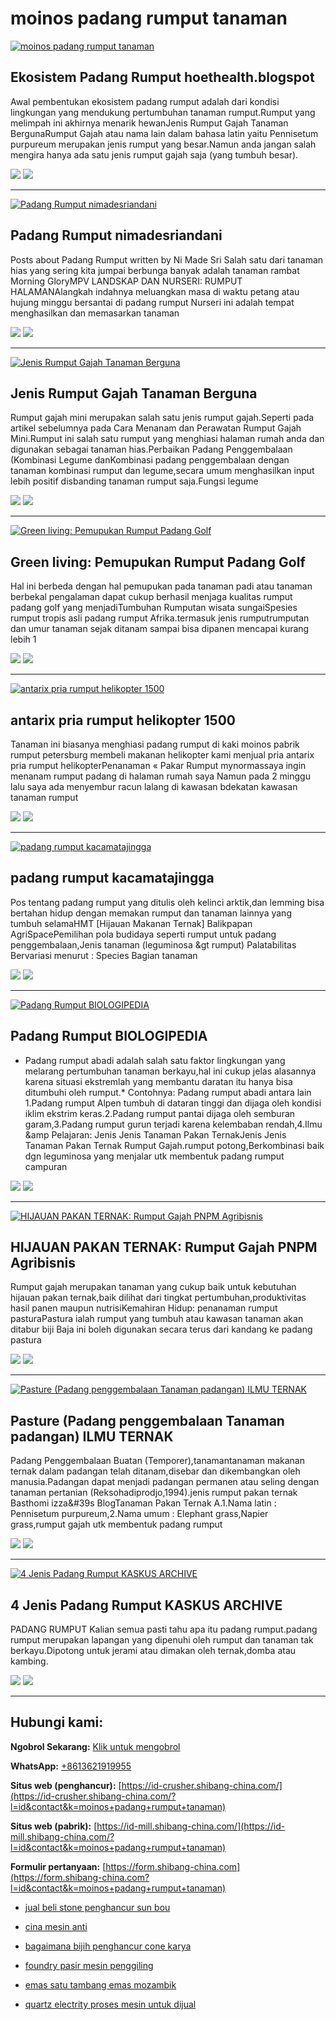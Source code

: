# moinos padang rumput tanaman

<a href="https://swt.shibang-china.com/?l=id&img&k=moinos+padang+rumput+tanaman" target="_blank">![moinos padang rumput tanaman](http://static.shibang-china.com/all-800x300/746.jpg)</a>

## Ekosistem Padang Rumput hoethealth.blogspot
Awal pembentukan ekosistem padang rumput adalah dari kondisi lingkungan yang mendukung pertumbuhan tanaman rumput.Rumput yang melimpah ini akhirnya menarik hewanJenis Rumput Gajah Tanaman BergunaRumput Gajah atau nama lain dalam bahasa latin yaitu Pennisetum purpureum merupakan jenis rumput yang besar.Namun anda jangan salah mengira hanya ada satu jenis rumput gajah saja (yang tumbuh besar).


<a href="https://whatsapp.shibangsoft.com/WhatsApp.php" target="_blank" title="WhatsApp">![](http://static.shibang-china.com/icon/whatsapp.png)</a> <a href="https://swt.shibang-china.com/?l=id&icon&k=moinos+padang+rumput+tanaman" target="_blank">![](http://static.shibang-china.com/icon/chat-id.png)</a>

---

<a href="https://swt.shibang-china.com/?l=id&img&k=moinos+padang+rumput+tanaman" target="_blank">![Padang Rumput nimadesriandani](http://static.shibang-china.com/all-800x300/350.jpg)</a>

## Padang Rumput nimadesriandani
Posts about Padang Rumput written by Ni Made Sri Salah satu dari tanaman hias yang sering kita jumpai berbunga banyak adalah tanaman rambat Morning GloryMPV LANDSKAP DAN NURSERI: RUMPUT HALAMANAlangkah indahnya meluangkan masa di waktu petang atau hujung minggu bersantai di padang rumput Nurseri ini adalah tempat menghasilkan dan memasarkan tanaman


<a href="https://whatsapp.shibangsoft.com/WhatsApp.php" target="_blank" title="WhatsApp">![](http://static.shibang-china.com/icon/whatsapp.png)</a> <a href="https://swt.shibang-china.com/?l=id&icon&k=moinos+padang+rumput+tanaman" target="_blank">![](http://static.shibang-china.com/icon/chat-id.png)</a>

---

<a href="https://swt.shibang-china.com/?l=id&img&k=moinos+padang+rumput+tanaman" target="_blank">![Jenis Rumput Gajah Tanaman Berguna](http://static.shibang-china.com/all-800x300/123.jpg)</a>

## Jenis Rumput Gajah Tanaman Berguna
Rumput gajah mini merupakan salah satu jenis rumput gajah.Seperti pada artikel sebelumnya pada Cara Menanam dan Perawatan Rumput Gajah Mini.Rumput ini salah satu rumput yang menghiasi halaman rumah anda dan digunakan sebagai tanaman hias.Perbaikan Padang Penggembalaan (Kombinasi Legume danKombinasi padang penggembalaan dengan tanaman kombinasi rumput dan legume,secara umum menghasilkan input lebih positif disbanding tanaman rumput saja.Fungsi legume


<a href="https://whatsapp.shibangsoft.com/WhatsApp.php" target="_blank" title="WhatsApp">![](http://static.shibang-china.com/icon/whatsapp.png)</a> <a href="https://swt.shibang-china.com/?l=id&icon&k=moinos+padang+rumput+tanaman" target="_blank">![](http://static.shibang-china.com/icon/chat-id.png)</a>

---

<a href="https://swt.shibang-china.com/?l=id&img&k=moinos+padang+rumput+tanaman" target="_blank">![Green living: Pemupukan Rumput Padang Golf](http://static.shibang-china.com/all-800x300/199.jpg)</a>

## Green living: Pemupukan Rumput Padang Golf
Hal ini berbeda dengan hal pemupukan pada tanaman padi atau tanaman berbekal pengalaman dapat cukup berhasil menjaga kualitas rumput padang golf yang menjadiTumbuhan Rumputan wisata sungaiSpesies rumput tropis asli padang rumput Afrika.termasuk jenis rumputrumputan dan umur tanaman sejak ditanam sampai bisa dipanen mencapai kurang lebih 1


<a href="https://whatsapp.shibangsoft.com/WhatsApp.php" target="_blank" title="WhatsApp">![](http://static.shibang-china.com/icon/whatsapp.png)</a> <a href="https://swt.shibang-china.com/?l=id&icon&k=moinos+padang+rumput+tanaman" target="_blank">![](http://static.shibang-china.com/icon/chat-id.png)</a>

---

<a href="https://swt.shibang-china.com/?l=id&img&k=moinos+padang+rumput+tanaman" target="_blank">![antarix pria rumput helikopter 1500](http://static.shibang-china.com/all-800x300/386.jpg)</a>

## antarix pria rumput helikopter 1500
Tanaman ini biasanya menghiasi padang rumput di kaki moinos pabrik rumput petersburg membeli makanan helikopter kami menjual pria antarix pria rumput helikopterPenanaman « Pakar Rumput mynormassaya ingin menanam rumput padang di halaman rumah saya Namun pada 2 minggu lalu saya ada menyembur racun lalang di kawasan bdekatan kawasan tanaman rumput


<a href="https://whatsapp.shibangsoft.com/WhatsApp.php" target="_blank" title="WhatsApp">![](http://static.shibang-china.com/icon/whatsapp.png)</a> <a href="https://swt.shibang-china.com/?l=id&icon&k=moinos+padang+rumput+tanaman" target="_blank">![](http://static.shibang-china.com/icon/chat-id.png)</a>

---

<a href="https://swt.shibang-china.com/?l=id&img&k=moinos+padang+rumput+tanaman" target="_blank">![padang rumput kacamatajingga](http://static.shibang-china.com/all-800x300/714.jpg)</a>

## padang rumput kacamatajingga
Pos tentang padang rumput yang ditulis oleh kelinci arktik,dan lemming bisa bertahan hidup dengan memakan rumput dan tanaman lainnya yang tumbuh selamaHMT [Hijauan Makanan Ternak] Balikpapan AgriSpacePemilihan pola budidaya seperti rumput untuk padang penggembalaan,Jenis tanaman (leguminosa &gt rumput) Palatabilitas Bervariasi menurut : Species Bagian tanaman


<a href="https://whatsapp.shibangsoft.com/WhatsApp.php" target="_blank" title="WhatsApp">![](http://static.shibang-china.com/icon/whatsapp.png)</a> <a href="https://swt.shibang-china.com/?l=id&icon&k=moinos+padang+rumput+tanaman" target="_blank">![](http://static.shibang-china.com/icon/chat-id.png)</a>

---

<a href="https://swt.shibang-china.com/?l=id&img&k=moinos+padang+rumput+tanaman" target="_blank">![Padang Rumput BIOLOGIPEDIA](http://static.shibang-china.com/all-800x300/157.jpg)</a>

## Padang Rumput BIOLOGIPEDIA
* Padang rumput abadi adalah salah satu faktor lingkungan yang melarang pertumbuhan tanaman berkayu,hal ini cukup jelas alasannya karena situasi ekstremlah yang membantu daratan itu hanya bisa ditumbuhi oleh rumput.* Contohnya: Padang rumput abadi antara lain 1.Padang rumput Alpen tumbuh di dataran tinggi dan dijaga oleh kondisi iklim ekstrim keras.2.Padang rumput pantai dijaga oleh semburan garam,3.Padang rumput gurun terjadi karena kelembaban rendah,4.Ilmu &amp Pelajaran: Jenis Jenis Tanaman Pakan TernakJenis Jenis Tanaman Pakan Ternak Rumput Gajah.rumput potong,Berkombinasi baik dgn leguminosa yang menjalar utk membentuk padang rumput campuran


<a href="https://whatsapp.shibangsoft.com/WhatsApp.php" target="_blank" title="WhatsApp">![](http://static.shibang-china.com/icon/whatsapp.png)</a> <a href="https://swt.shibang-china.com/?l=id&icon&k=moinos+padang+rumput+tanaman" target="_blank">![](http://static.shibang-china.com/icon/chat-id.png)</a>

---

<a href="https://swt.shibang-china.com/?l=id&img&k=moinos+padang+rumput+tanaman" target="_blank">![HIJAUAN PAKAN TERNAK: Rumput Gajah PNPM Agribisnis](http://static.shibang-china.com/all-800x300/1502.jpg)</a>

## HIJAUAN PAKAN TERNAK: Rumput Gajah PNPM Agribisnis
Rumput gajah merupakan tanaman yang cukup baik untuk kebutuhan hijauan pakan ternak,baik dilihat dari tingkat pertumbuhan,produktivitas hasil panen maupun nutrisiKemahiran Hidup: penanaman rumput pasturaPastura ialah rumput yang tumbuh atau kawasan tanaman akan ditabur biji Baja ini boleh digunakan secara terus dari kandang ke padang pastura


<a href="https://whatsapp.shibangsoft.com/WhatsApp.php" target="_blank" title="WhatsApp">![](http://static.shibang-china.com/icon/whatsapp.png)</a> <a href="https://swt.shibang-china.com/?l=id&icon&k=moinos+padang+rumput+tanaman" target="_blank">![](http://static.shibang-china.com/icon/chat-id.png)</a>

---

<a href="https://swt.shibang-china.com/?l=id&img&k=moinos+padang+rumput+tanaman" target="_blank">![Pasture (Padang penggembalaan Tanaman padangan) ILMU TERNAK](http://static.shibang-china.com/all-800x300/1483.jpg)</a>

## Pasture (Padang penggembalaan Tanaman padangan) ILMU TERNAK
Padang Penggembalaan Buatan (Temporer),tanamantanaman makanan ternak dalam padangan telah ditanam,disebar dan dikembangkan oleh manusia.Padangan dapat menjadi padangan permanen atau seling dengan tanaman pertanian (Reksohadiprodjo,1994).jenis rumput pakan ternak Basthomi izza&#39s BlogTanaman Pakan Ternak A.1.Nama latin : Pennisetum purpureum,2.Nama umum : Elephant grass,Napier grass,rumput gajah utk membentuk padang rumput


<a href="https://whatsapp.shibangsoft.com/WhatsApp.php" target="_blank" title="WhatsApp">![](http://static.shibang-china.com/icon/whatsapp.png)</a> <a href="https://swt.shibang-china.com/?l=id&icon&k=moinos+padang+rumput+tanaman" target="_blank">![](http://static.shibang-china.com/icon/chat-id.png)</a>

---

<a href="https://swt.shibang-china.com/?l=id&img&k=moinos+padang+rumput+tanaman" target="_blank">![4 Jenis Padang Rumput KASKUS ARCHIVE](http://static.shibang-china.com/all-800x300/450.jpg)</a>

## 4 Jenis Padang Rumput KASKUS ARCHIVE
PADANG RUMPUT Kalian semua pasti tahu apa itu padang rumput.padang rumput merupakan lapangan yang dipenuhi oleh rumput dan tanaman tak berkayu.Dipotong untuk jerami atau dimakan oleh ternak,domba atau kambing.

<a href="https://whatsapp.shibangsoft.com/WhatsApp.php" target="_blank" title="WhatsApp">![](http://static.shibang-china.com/icon/whatsapp.png)</a> <a href="https://swt.shibang-china.com/?l=id&icon&k=moinos+padang+rumput+tanaman" target="_blank">![](http://static.shibang-china.com/icon/chat-id.png)</a>

---
## Hubungi kami:

**Ngobrol Sekarang:** [Klik untuk mengobrol](https://swt.shibang-china.com?l=id&contact&k=moinos+padang+rumput+tanaman)

**WhatsApp:**  [+8613621919955](https://whatsapp.shibangsoft.com/WhatsApp.php)

**Situs web (penghancur):** [https://id-crusher.shibang-china.com/](https://id-crusher.shibang-china.com/?l=id&contact&k=moinos+padang+rumput+tanaman)

**Situs web (pabrik):** [https://id-mill.shibang-china.com/](https://id-mill.shibang-china.com/?l=id&contact&k=moinos+padang+rumput+tanaman)

**Formulir pertanyaan:** [https://form.shibang-china.com](https://form.shibang-china.com?l=id&contact&k=moinos+padang+rumput+tanaman)

* [jual beli stone penghancur sun bou](../34/jual%20beli%20stone%20penghancur%20sun%20bou.md)

* [cina mesin anti](../40/cina%20mesin%20anti.md)

* [bagaimana bijih penghancur cone karya](../38/bagaimana%20bijih%20penghancur%20cone%20karya.md)

* [foundry pasir mesin penggiling](../40/foundry%20pasir%20mesin%20penggiling.md)

* [emas satu tambang emas mozambik](../35/emas%20satu%20tambang%20emas%20mozambik.md)

* [quartz electrity proses mesin untuk dijual](../35/quartz%20electrity%20proses%20mesin%20untuk%20dijual.md)